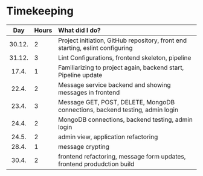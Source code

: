 # Timekeeping

| Day | Hours | What did I do?  |
| :----:|:-----| :-----|
| 30.12. | 2    | Project initiation, GitHub repository, front end starting, eslint configuring |
| 31.12. | 3    | Lint Configurations, frontend skeleton, pipeline |
| 17.4. | 1    | Familiarizing to project again, backend start, Pipeline update |
| 22.4. | 2    | Message service backend and showing messages in frontend |
| 23.4. | 3    | Message GET, POST, DELETE, MongoDB connections, backend testing, admin login |
| 24.4. | 2    | MongoDB connections, backend testing, admin login |
| 24.5. | 2    | admin view, application refactoring |
| 28.4. | 1    | message crypting |
| 30.4. | 2    | frontend refactoring, message form updates, frontend produdction build |